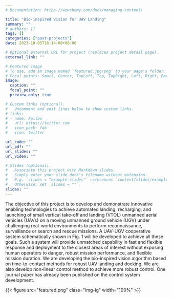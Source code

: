```yaml
---
# Documentation: https://wowchemy.com/docs/managing-content/

title: "Bio-inspired Vision for UAV Landing"
summary: ""
# authors: []
tags: []
categories: ["past-projects"]
date: 2023-10-05T16:14:08+08:00

# Optional external URL for project (replaces project detail page).
external_link: ""

# Featured image
# To use, add an image named `featured.jpg/png` to your page's folder.
# Focal points: Smart, Center, TopLeft, Top, TopRight, Left, Right, BottomLeft, Bottom, BottomRight.
image:
  caption: ""
  focal_point: ""
  preview_only: true

# Custom links (optional).
#   Uncomment and edit lines below to show custom links.
# links:
# - name: Follow
#   url: https://twitter.com
#   icon_pack: fab
#   icon: twitter

url_code: ""
url_pdf: ""
url_slides: ""
url_video: ""

# Slides (optional).
#   Associate this project with Markdown slides.
#   Simply enter your slide deck's filename without extension.
#   E.g. `slides = "example-slides"` references `content/slides/example-slides.md`.
#   Otherwise, set `slides = ""`.
slides: ""
---
```


The objective of this project is to develop and demonstrate innovative enabling technologies to achieve automated landing, recharging, and launching of small vertical take-off and landing (VTOL) unmanned aerial vehicles (UAVs) on a moving unmanned ground vehicle (UGV) under challenging real-world environments to perform reconnaissance, surveillance or search and rescue missions. A UAV-UGV cooperative system schematically shown in Fig. 1 will be developed to achieve all these goals. Such a system will provide unmatched capability in fast and flexible response and deployment to the closest areas of interest without exposing human operators to danger, robust mission performance, and flexible mission duration.
We are developing the bio-inspired vision algorithm based on time-to-contact methods for robust UAV landing and docking. We are also develop non-linear control method to achieve more robust control. One journal paper has already been published on the control system development.

{{< figure src="featured.png" class="img-lg" width="100%" >}}
